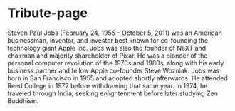 # Tribute-page
Steven Paul Jobs (February 24, 1955 – October 5, 2011) was an American businessman, inventor, and investor best known for co-founding the technology giant Apple Inc. Jobs was also the founder of NeXT and chairman and majority shareholder of Pixar. He was a pioneer of the personal computer revolution of the 1970s and 1980s, along with his early business partner and fellow Apple co-founder Steve Wozniak.
Jobs was born in San Francisco in 1955 and adopted shortly afterwards. He attended Reed College in 1972 before withdrawing that same year. In 1974, he traveled through India, seeking enlightenment before later studying Zen Buddhism.
